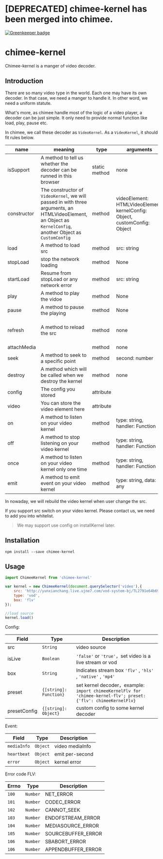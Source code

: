 # [DEPRECATED] chimee-kernel has been merged into chimee.

[![Greenkeeper badge](https://badges.greenkeeper.io/Chimeejs/chimee-kernel.svg)](https://greenkeeper.io/)

# chimee-kernel

Chimee-kernel is a manger of video decoder.

## Introduction

There are so many video type in the world. Each one may have its own decoder. In that case, we need a manger to handle it. In other word, we need a uniform statute.

What's more, as chimee handle most of the logic of a video player, a decoder can be just simple. It only need to provide normal function like load, play, pause etc.

In chimee, we call these decoder as `VideoKernel`. As a `VideoKernel`, it should fit rules below.

| name        | meaning                                  | type          | arguments                                | note                   |
| ----------- | ---------------------------------------- | ------------- | ---------------------------------------- | ---------------------- |
| isSupport   | A method to tell us whether the decoder can be runned in this browser | static method | none                                     | Must be a staic method |
| constructor | The constructor of `VideoKernel`, we will passed in with three arguments, an HTMLVideoElement, an Object as `KernelConfig`, another Object as `CustomConfig` | method        | videoElement: HTMLVideoElement, kernelConfig: Object, customConfig: Object |                        |
| load        | A method to load src                     | method        | src: string                              |                        |
| stopLoad    | stop the network loading                 | method        | None                                     |                        |
| startLoad   | Resume from stopLoad or any network error | method        | src: string                              |                        |
| play        | A method to play the vidoe               | method        | None                                     |                        |
| pause       | A method to pause the playing            | method        | None                                     |                        |
| refresh     | A method to reload the src               | method        | none                                     | not ready to use yet   |
| attachMedia |                                          | method        | none                                     |                        |
| seek        | A method to seek to a specific point     | method        | second: number                           |                        |
| destroy     | A method which will be called when we destroy the kernel | method        | none                                     |                        |
| config      | The config you stored                    | attribute     |                                          |                        |
| video       | You can store the video element here     | attribute     |                                          |                        |
| on          | A method to listen on your video kernel  | method        | type: string, handler: Function          |                        |
| off         | A method to stop listening on your video kernel | method        | type: string, handler: Function          |                        |
| once        | A method to listen on your video kernel only one time | method        | type: string, handler: Function          |                        |
| emit        | A method to emit event on your video kernel | method        | type: string, data: any                  |                        |

In nowaday, we will rebuild the video kernel when user change the src.

If you support src switch on your video kernel. Please contact us, we need to add you into whitelist.

> We may support use config on installKernel later.

## Installation

```
npm install --save chimee-kernel
```
## Usage
```javascript
import ChimeeKernel from 'chimee-kernel'

var kernel = new ChimeeKernel(document.querySelector('video'),{
    src: 'http://yunxianchang.live.ujne7.com/vod-system-bj/TL2791e64b69ea0bea234c284c694986aa.flv',
    type: 'vod',
    box: 'flv'
});

//load source
kernel.load()
```

Config:

| Field        | Type                   | Description                              |
| ------------ | ---------------------- | ---------------------------------------- |
| src          | `String`               | video source                             |
| isLive       | `Boolean`              | `'false'` or `'true'`，set video is a live stream or vod |
| box          | `String`               | Indicates stream box `'flv'` , `'hls'` , `'native'` , `'mp4'` |
| preset       | `{[string]: Function}` | set kernel decoder，example: `import chimeeKernelFlv for 'chimee-kernel-flv'; preset:{'flv': chimeeKernelFlv}` |
| presetConfig | `{[string]: Object}`   | custom config to some kernel decoder     |

Event:

| Field       | Type     | Description      |
| ----------- | -------- | ---------------- |
| `mediaInfo` | `Object` | video  mediaInfo |
| `heartbeat` | `Object` | emit per-second  |
| `error`     | `Object` | kernel error     |

Error code FLV:

| Errno | Type     | Description        |
| ----- | -------- | ------------------ |
| `100` | `Number` | NET_ERROR          |
| `101` | `Number` | CODEC_ERROR        |
| `102` | `Number` | CANNOT_SEEK        |
| `103` | `Number` | ENDOFSTREAM_ERROR  |
| `104` | `Number` | MEDIASOURCE_ERROR  |
| `105` | `Number` | SOURCEBUFFER_ERROR |
| `106` | `Number` | SBABORT_ERROR      |
| `106` | `Number` | APPENDBUFFER_ERROR |
